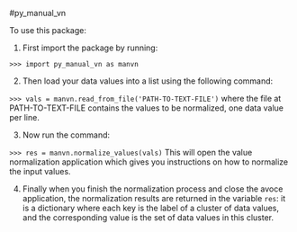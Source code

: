 #py_manual_vn

To use this package:

1. First import the package by running:

```>>> import py_manual_vn as manvn```

2. Then load your data values into a list using the following command:

```>>> vals = manvn.read_from_file('PATH-TO-TEXT-FILE')```
where the file at PATH-TO-TEXT-FILE contains the values to be normalized, one data value per line.

3. Now run the command:

```>>> res = manvn.normalize_values(vals)```
This will open the value normalization application which gives you instructions on how to normalize the input values.

4. Finally when you finish the normalization process and close the avoce application, the normalization results are returned in the variable ```res```: it is a dictionary where each key is the label of a cluster of data values, and the corresponding value is the set of data values in this cluster.
